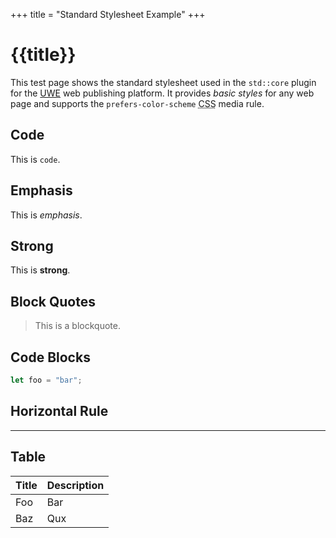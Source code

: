 +++
title = "Standard Stylesheet Example"
+++

# {{title}}

This test page shows the standard stylesheet used in the `std::core` plugin for the [UWE][] web publishing platform. It provides *basic styles* for any web page and supports the `prefers-color-scheme` <abbr title="Cascading Style Sheets">CSS</abbr> media rule.

## Code

This is `code`.

## Emphasis

This is *emphasis*.

## Strong

This is **strong**.

## Block Quotes

> This is a blockquote.

## Code Blocks

```rs
let foo = "bar";
```

## Horizontal Rule

---

## Table

| Title | Description |
|-------|-------------|
| Foo   | Bar         |
| Baz   | Qux         |

[UWE]: https://uwe.app "Universal Web Editor"
